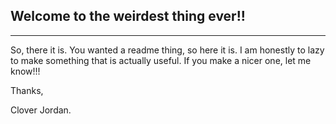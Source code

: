 ## Welcome to the weirdest thing ever!!

---

So, there it is. You wanted a readme thing, so here it is. I am honestly to lazy to make something that is actually useful. If you make a nicer one, let me know!!!

Thanks,

Clover Jordan.
